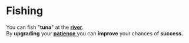 # Fishing

You can fish "**tuna**" at the [**river**](../../howdy-games/locations/river.md).\
By **upgrading** your [**patience** ](../skills/patience.md)you can **improve** your chances of **success.**
